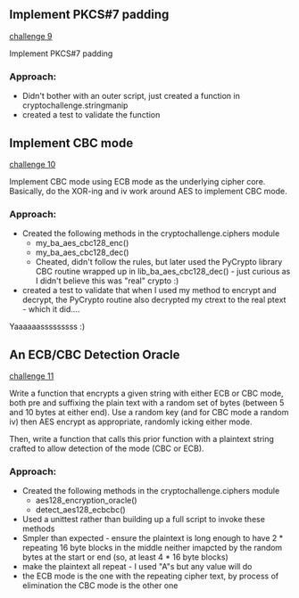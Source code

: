 ## <a name="challenge9" /> Implement PKCS#7 padding

[challenge 9](https://cryptopals.com/sets/2/challenges/9)

Implement PKCS#7 padding

### Approach:

* Didn't bother with an outer script, just created a function in cryptochallenge.stringmanip
* created a test to validate the function

## <a name="challenge10" /> Implement CBC mode

[challenge 10](https://cryptopals.com/sets/2/challenges/10)

Implement CBC mode using ECB mode as the underlying cipher core.  Basically, do the XOR-ing and iv work around AES to implement CBC mode.

### Approach:

* Created the following methods in the cryptochallenge.ciphers module
    * my_ba_aes_cbc128_enc()
    * my_ba_aes_cbc128_dec()
    * Cheated, didn't follow the rules, but later used the PyCrypto library CBC routine wrapped up in lib_ba_aes_cbc128_dec() - just curious as I didn't believe this was "real" crypto :)
* created a test to validate that when I used my method to encrypt and decrypt, the PyCrypto routine also decrypted my ctrext to the real ptext - which it did....

Yaaaaaasssssssss :)

## <a name="challenge11" /> An ECB/CBC Detection Oracle

[challenge 11](https://cryptopals.com/sets/2/challenges/11)

Write a function that encrypts a given string with either ECB or CBC mode, both pre and suffixing the plain text with a random set of bytes (between 5 and 10 bytes at either end).  Use a random key (and for CBC mode a random iv) then AES encrypt as appropriate, randomly icking either mode.

Then, write a function that calls this prior function with a plaintext string crafted to allow detection of the mode (CBC or ECB).

### Approach:

* Created the following methods in the cryptochallenge.ciphers module
    * aes128_encryption_oracle()
    * detect_aes128_ecbcbc()
* Used a unittest rather than building up a full script to invoke these methods
* Smpler than expected - ensure the plaintext is long enough to have 2 * repeating 16 byte blocks in the middle neither imapcted by the random bytes at the start or end (so, at least 4 * 16 byte blocks)
* make the plaintext all repeat - I used "A"s but any value will do
* the ECB mode is the one with the repeating cipher text, by process of elimination the CBC mode is the other one

